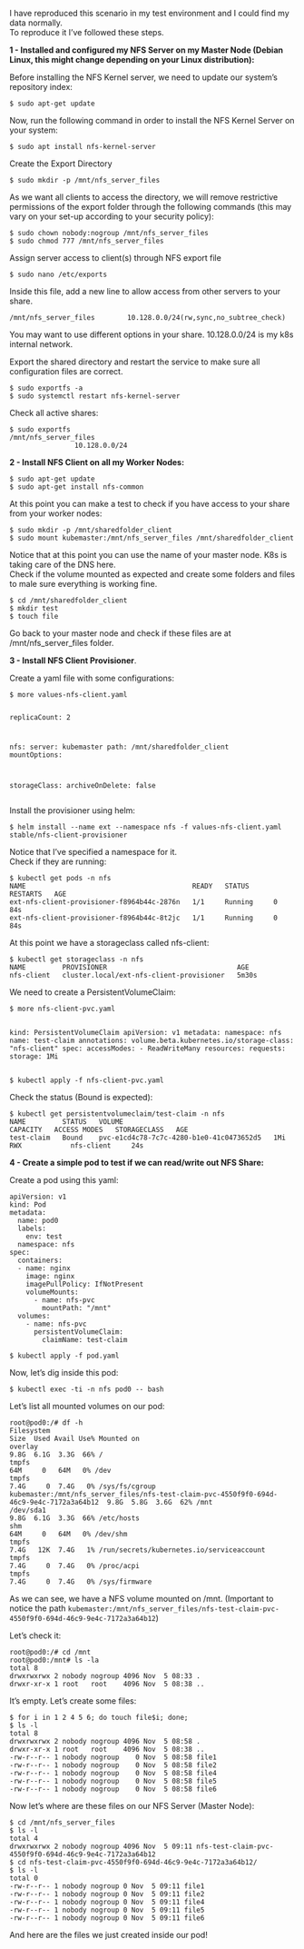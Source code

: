 <p>I have reproduced this scenario in my test environment and I could find my data normally.<br>
To reproduce it I’ve followed these steps.</p>
<p><strong>1 - Installed and configured my NFS Server on my Master Node (Debian Linux, this might change depending on your Linux distribution):</strong></p>
<p>Before installing the NFS Kernel server, we need to update our system’s repository index:</p>
<pre><code>$ sudo apt-get update
</code></pre>
<p>Now, run the following command in order to install the NFS Kernel Server on your system:</p>
<pre><code>$ sudo apt install nfs-kernel-server
</code></pre>
<p>Create the Export Directory</p>
<p><code>$ sudo mkdir -p /mnt/nfs_server_files</code></p>
<p>As we want all clients to access the directory, we will remove restrictive permissions of the export folder through the following commands (this may vary on your set-up according to your security policy):</p>
<pre><code>$ sudo chown nobody:nogroup /mnt/nfs_server_files
$ sudo chmod 777 /mnt/nfs_server_files
</code></pre>
<p>Assign server access to client(s) through NFS export file</p>
<pre><code>$ sudo nano /etc/exports
</code></pre>
<p>Inside this file, add a new line to allow access from other servers to your share.</p>
<pre><code>/mnt/nfs_server_files        10.128.0.0/24(rw,sync,no_subtree_check)
</code></pre>
<p>You may want to use different options in your share. 10.128.0.0/24 is my k8s internal network.</p>
<p>Export the shared directory and restart the service to make sure all configuration files are correct.</p>
<pre><code>$ sudo exportfs -a
$ sudo systemctl restart nfs-kernel-server
</code></pre>
<p>Check all active shares:</p>
<pre><code>$ sudo exportfs
/mnt/nfs_server_files
                10.128.0.0/24
</code></pre>
<p><strong>2 - Install NFS Client on all my Worker Nodes:</strong></p>
<pre><code>$ sudo apt-get update
$ sudo apt-get install nfs-common
</code></pre>
<p>At this point you can make a test to check if you have access to your share from your worker nodes:</p>
<pre><code>$ sudo mkdir -p /mnt/sharedfolder_client
$ sudo mount kubemaster:/mnt/nfs_server_files /mnt/sharedfolder_client
</code></pre>
<p>Notice that at this point you can use the name of your master node. K8s is taking care of the DNS here.<br>
Check if the volume mounted as expected and create some folders and files to male sure everything is working fine.</p>
<pre><code>$ cd /mnt/sharedfolder_client
$ mkdir test
$ touch file
</code></pre>
<p>Go back to your master node and check if these files are at /mnt/nfs_server_files folder.</p>
<p><strong>3 - Install NFS Client Provisioner</strong>.</p>
<p>Create a yaml file with some configurations:</p>
<pre><code>$ more values-nfs-client.yaml 

replicaCount: 2

nfs:
  server: kubemaster
  path: /mnt/sharedfolder_client
  mountOptions:

storageClass:
  archiveOnDelete: false
</code></pre>
<p>Install the provisioner using helm:</p>
<pre><code>$ helm install --name ext --namespace nfs -f values-nfs-client.yaml stable/nfs-client-provisioner
</code></pre>
<p>Notice that I’ve specified a namespace for it.<br>
Check if they are running:</p>
<pre><code>$ kubectl get pods -n nfs
NAME                                         READY   STATUS      RESTARTS   AGE
ext-nfs-client-provisioner-f8964b44c-2876n   1/1     Running     0          84s
ext-nfs-client-provisioner-f8964b44c-8t2jc   1/1     Running     0          84s
</code></pre>
<p>At this point we have a storageclass called nfs-client:</p>
<pre><code>$ kubectl get storageclass -n nfs
NAME         PROVISIONER                                AGE
nfs-client   cluster.local/ext-nfs-client-provisioner   5m30s
</code></pre>
<p>We need to create a PersistentVolumeClaim:</p>
<pre><code>$ more nfs-client-pvc.yaml

kind: PersistentVolumeClaim
apiVersion: v1
metadata:
  namespace: nfs 
  name: test-claim
  annotations:
    volume.beta.kubernetes.io/storage-class: "nfs-client"
spec:
  accessModes:
    - ReadWriteMany
  resources:
    requests:
      storage: 1Mi
</code></pre>
<pre><code>$ kubectl apply -f nfs-client-pvc.yaml
</code></pre>
<p>Check the status (Bound is expected):</p>
<pre><code>$ kubectl get persistentvolumeclaim/test-claim -n nfs
NAME         STATUS   VOLUME                                     CAPACITY   ACCESS MODES   STORAGECLASS   AGE
test-claim   Bound    pvc-e1cd4c78-7c7c-4280-b1e0-41c0473652d5   1Mi        RWX            nfs-client     24s
</code></pre>
<p><strong>4 - Create a simple pod to test if we can read/write out NFS Share:</strong></p>
<p>Create a pod using this yaml:</p>
<pre><code>apiVersion: v1
kind: Pod
metadata:
  name: pod0
  labels:
    env: test
  namespace: nfs  
spec:
  containers:
  - name: nginx
    image: nginx
    imagePullPolicy: IfNotPresent
    volumeMounts:
      - name: nfs-pvc
        mountPath: "/mnt"
  volumes:
    - name: nfs-pvc
      persistentVolumeClaim:
        claimName: test-claim
</code></pre>
<pre><code>$ kubectl apply -f pod.yaml
</code></pre>
<p>Now, let’s dig inside this pod:</p>
<pre><code>$ kubectl exec -ti -n nfs pod0 -- bash
</code></pre>
<p>Let’s list all mounted volumes on our pod:</p>
<pre><code>root@pod0:/# df -h
Filesystem                                                                                Size  Used Avail Use% Mounted on
overlay                                                                                   9.8G  6.1G  3.3G  66% /
tmpfs                                                                                      64M     0   64M   0% /dev
tmpfs                                                                                     7.4G     0  7.4G   0% /sys/fs/cgroup
kubemaster:/mnt/nfs_server_files/nfs-test-claim-pvc-4550f9f0-694d-46c9-9e4c-7172a3a64b12  9.8G  5.8G  3.6G  62% /mnt
/dev/sda1                                                                                 9.8G  6.1G  3.3G  66% /etc/hosts
shm                                                                                        64M     0   64M   0% /dev/shm
tmpfs                                                                                     7.4G   12K  7.4G   1% /run/secrets/kubernetes.io/serviceaccount
tmpfs                                                                                     7.4G     0  7.4G   0% /proc/acpi
tmpfs                                                                                     7.4G     0  7.4G   0% /sys/firmware
</code></pre>
<p>As we can see, we have a NFS volume mounted on /mnt. (Important to notice the path <code>kubemaster:/mnt/nfs_server_files/nfs-test-claim-pvc-4550f9f0-694d-46c9-9e4c-7172a3a64b12</code>)</p>
<p>Let’s check it:</p>
<pre><code>root@pod0:/# cd /mnt
root@pod0:/mnt# ls -la
total 8
drwxrwxrwx 2 nobody nogroup 4096 Nov  5 08:33 .
drwxr-xr-x 1 root   root    4096 Nov  5 08:38 ..
</code></pre>
<p>It’s empty. Let’s create some files:</p>
<pre><code>$ for i in 1 2 4 5 6; do touch file$i; done;
$ ls -l 
total 8
drwxrwxrwx 2 nobody nogroup 4096 Nov  5 08:58 .
drwxr-xr-x 1 root   root    4096 Nov  5 08:38 ..
-rw-r--r-- 1 nobody nogroup    0 Nov  5 08:58 file1
-rw-r--r-- 1 nobody nogroup    0 Nov  5 08:58 file2
-rw-r--r-- 1 nobody nogroup    0 Nov  5 08:58 file4
-rw-r--r-- 1 nobody nogroup    0 Nov  5 08:58 file5
-rw-r--r-- 1 nobody nogroup    0 Nov  5 08:58 file6
</code></pre>
<p>Now let’s where are these files on our NFS Server (Master Node):</p>
<pre><code>$ cd /mnt/nfs_server_files
$ ls -l 
total 4
drwxrwxrwx 2 nobody nogroup 4096 Nov  5 09:11 nfs-test-claim-pvc-4550f9f0-694d-46c9-9e4c-7172a3a64b12
$ cd nfs-test-claim-pvc-4550f9f0-694d-46c9-9e4c-7172a3a64b12/
$ ls -l 
total 0
-rw-r--r-- 1 nobody nogroup 0 Nov  5 09:11 file1
-rw-r--r-- 1 nobody nogroup 0 Nov  5 09:11 file2
-rw-r--r-- 1 nobody nogroup 0 Nov  5 09:11 file4
-rw-r--r-- 1 nobody nogroup 0 Nov  5 09:11 file5
-rw-r--r-- 1 nobody nogroup 0 Nov  5 09:11 file6
</code></pre>
<p>And here are the files we just created inside our pod!</p>

